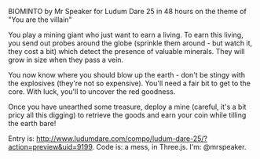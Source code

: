 BIOMINTO
by Mr Speaker
for Ludum Dare 25
in 48 hours
on the theme of "You are the villain"

You play a mining giant who just want to earn a living. To earn this living, you send out probes around the globe (sprinkle them around - but watch it, they cost a bit) which detect the presence of valuable minerals. They will grow in size when they pass a vein. 

You now know where you should blow up the earth - don't be stingy with the explosives (they're not so expensive). You'll need a fair bit to get to the core. With luck, you'll to uncover the red goodness. 

Once you have unearthed some treasure, deploy a mine (careful, it's a bit pricy all this digging) to retrieve the goods and earn your coin while tilling the earth bare! 

Entry is: http://www.ludumdare.com/compo/ludum-dare-25/?action=preview&uid=9199.
Code is: a mess, in Three.js.
I'm: @mrspeaker.
